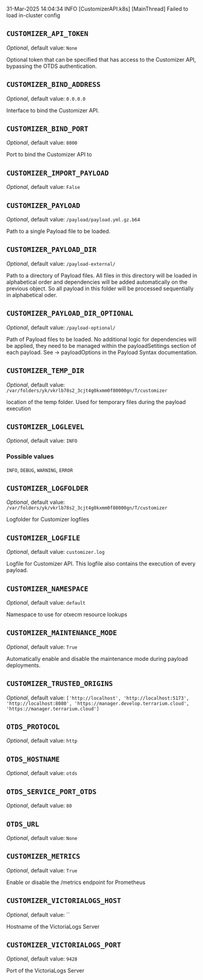 31-Mar-2025 14:04:34 INFO [CustomizerAPI.k8s] [MainThread] Failed to load in-cluster config
## `CUSTOMIZER_API_TOKEN`

*Optional*, default value: `None`

Optional token that can be specified that has access to the Customizer API, bypassing the OTDS authentication.

## `CUSTOMIZER_BIND_ADDRESS`

*Optional*, default value: `0.0.0.0`

Interface to bind the Customizer API.

## `CUSTOMIZER_BIND_PORT`

*Optional*, default value: `8000`

Port to bind the Customizer API to

## `CUSTOMIZER_IMPORT_PAYLOAD`

*Optional*, default value: `False`

## `CUSTOMIZER_PAYLOAD`

*Optional*, default value: `/payload/payload.yml.gz.b64`

Path to a single Payload file to be loaded.

## `CUSTOMIZER_PAYLOAD_DIR`

*Optional*, default value: `/payload-external/`

Path to a directory of Payload files. All files in this directory will be loaded in alphabetical order and dependencies will be added automatically on the previous object. So all payload in this folder will be processed sequentially in alphabetical oder.

## `CUSTOMIZER_PAYLOAD_DIR_OPTIONAL`

*Optional*, default value: `/payload-optional/`

Path of Payload files to be loaded. No additional logic for dependencies will be applied, they need to be managed within the payloadSetitings section of each payload. See -> payloadOptions in the Payload Syntax documentation.

## `CUSTOMIZER_TEMP_DIR`

*Optional*, default value: `/var/folders/yk/vkrlb78s2_3cjt4g0kxmm0f80000gn/T/customizer`

location of the temp folder. Used for temporary files during the payload execution

## `CUSTOMIZER_LOGLEVEL`

*Optional*, default value: `INFO`

### Possible values

`INFO`, `DEBUG`, `WARNING`, `ERROR`

## `CUSTOMIZER_LOGFOLDER`

*Optional*, default value: `/var/folders/yk/vkrlb78s2_3cjt4g0kxmm0f80000gn/T/customizer`

Logfolder for Customizer logfiles

## `CUSTOMIZER_LOGFILE`

*Optional*, default value: `customizer.log`

Logfile for Customizer API. This logfile also contains the execution of every payload.

## `CUSTOMIZER_NAMESPACE`

*Optional*, default value: `default`

Namespace to use for otxecm resource lookups

## `CUSTOMIZER_MAINTENANCE_MODE`

*Optional*, default value: `True`

Automatically enable and disable the maintenance mode during payload deployments.

## `CUSTOMIZER_TRUSTED_ORIGINS`

*Optional*, default value: `['http://localhost', 'http://localhost:5173', 'http://localhost:8080', 'https://manager.develop.terrarium.cloud', 'https://manager.terrarium.cloud']`

## `OTDS_PROTOCOL`

*Optional*, default value: `http`

## `OTDS_HOSTNAME`

*Optional*, default value: `otds`

## `OTDS_SERVICE_PORT_OTDS`

*Optional*, default value: `80`

## `OTDS_URL`

*Optional*, default value: `None`

## `CUSTOMIZER_METRICS`

*Optional*, default value: `True`

Enable or disable the /metrics endpoint for Prometheus

## `CUSTOMIZER_VICTORIALOGS_HOST`

*Optional*, default value: ``

Hostname of the VictoriaLogs Server

## `CUSTOMIZER_VICTORIALOGS_PORT`

*Optional*, default value: `9428`

Port of the VictoriaLogs Server

